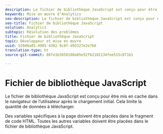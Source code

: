 ```yaml
---
description: Le fichier de bibliothèque JavaScript est conçu pour être mis en cache dans le navigateur de l’utilisateur après le chargement initial. Cela limite la quantité de données à télécharger.
keywords: Mise en œuvre d’Analytics
seo-description: Le fichier de bibliothèque JavaScript est conçu pour être mis en cache dans le navigateur de l’utilisateur après le chargement initial. Cela limite la quantité de données à télécharger.
seo-title: Fichier de bibliothèque JavaScript
solution: Analytics
subtopic: Résolution des problèmes
title: Fichier de bibliothèque JavaScript
topic: Développeur et mise en œuvre
uuid: 52940a85-4905-4302-9c8f-d93327e2e7b6
translation-type: ht
source-git-commit: 86fe1b3650100a05e52fb2102134fee515c871b1

---
```



# Fichier de bibliothèque JavaScript

Le fichier de bibliothèque JavaScript est conçu pour être mis en cache dans le navigateur de l’utilisateur après le chargement initial. Cela limite la quantité de données à télécharger.

Des variables spécifiques à la page doivent être placées dans le fragment de code HTML. Toutes les autres variables doivent être placées dans le fichier de bibliothèque JavaScript.

